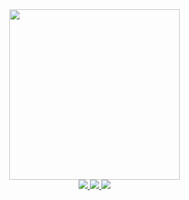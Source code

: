 <div id="header" align="center">
  <img src="assets/gif_MS.gif" width="300"/>
   <div id="badges">
  <a href="sifmanos.github.io">
    <img src="https://img.shields.io/badge/Personal%20WebPage-00a6ed"/>
  </a>
   <a href="www.linkedin.com/in/sifmanos">
    <img src="https://img.shields.io/badge/LinkedIn-fed766"/>
  </a>
    <a href="https://www.instagram.com/sifmanos_/">
    <img src="https://img.shields.io/badge/Instagram-ee4266"/>
  </a>
</div>
</div>
